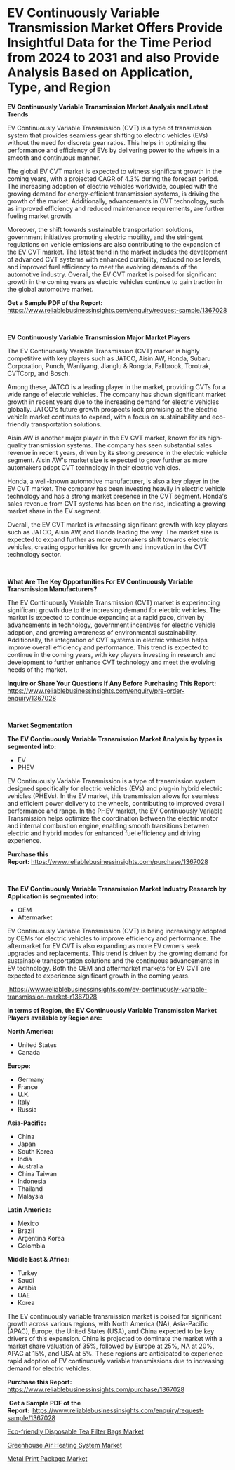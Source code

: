 <p><h1>EV Continuously Variable Transmission Market Offers Provide Insightful Data for the Time Period from 2024 to 2031 and also Provide Analysis Based on Application, Type, and Region</h1></p><p><strong>EV Continuously Variable Transmission Market Analysis and Latest Trends</strong></p>
<p><p>EV Continuously Variable Transmission (CVT) is a type of transmission system that provides seamless gear shifting to electric vehicles (EVs) without the need for discrete gear ratios. This helps in optimizing the performance and efficiency of EVs by delivering power to the wheels in a smooth and continuous manner.</p><p>The global EV CVT market is expected to witness significant growth in the coming years, with a projected CAGR of 4.3% during the forecast period. The increasing adoption of electric vehicles worldwide, coupled with the growing demand for energy-efficient transmission systems, is driving the growth of the market. Additionally, advancements in CVT technology, such as improved efficiency and reduced maintenance requirements, are further fueling market growth.</p><p>Moreover, the shift towards sustainable transportation solutions, government initiatives promoting electric mobility, and the stringent regulations on vehicle emissions are also contributing to the expansion of the EV CVT market. The latest trend in the market includes the development of advanced CVT systems with enhanced durability, reduced noise levels, and improved fuel efficiency to meet the evolving demands of the automotive industry. Overall, the EV CVT market is poised for significant growth in the coming years as electric vehicles continue to gain traction in the global automotive market.</p></p>
<p><strong>Get a Sample PDF of the Report:&nbsp;</strong> <a href="https://www.reliablebusinessinsights.com/enquiry/request-sample/1367028">https://www.reliablebusinessinsights.com/enquiry/request-sample/1367028</a></p>
<p>&nbsp;</p>
<p><strong>EV Continuously Variable Transmission Major Market Players</strong></p>
<p><p>The EV Continuously Variable Transmission (CVT) market is highly competitive with key players such as JATCO, Aisin AW, Honda, Subaru Corporation, Punch, Wanliyang, Jianglu & Rongda, Fallbrook, Torotrak, CVTCorp, and Bosch. </p><p>Among these, JATCO is a leading player in the market, providing CVTs for a wide range of electric vehicles. The company has shown significant market growth in recent years due to the increasing demand for electric vehicles globally. JATCO's future growth prospects look promising as the electric vehicle market continues to expand, with a focus on sustainability and eco-friendly transportation solutions.</p><p>Aisin AW is another major player in the EV CVT market, known for its high-quality transmission systems. The company has seen substantial sales revenue in recent years, driven by its strong presence in the electric vehicle segment. Aisin AW's market size is expected to grow further as more automakers adopt CVT technology in their electric vehicles.</p><p>Honda, a well-known automotive manufacturer, is also a key player in the EV CVT market. The company has been investing heavily in electric vehicle technology and has a strong market presence in the CVT segment. Honda's sales revenue from CVT systems has been on the rise, indicating a growing market share in the EV segment.</p><p>Overall, the EV CVT market is witnessing significant growth with key players such as JATCO, Aisin AW, and Honda leading the way. The market size is expected to expand further as more automakers shift towards electric vehicles, creating opportunities for growth and innovation in the CVT technology sector.</p></p>
<p>&nbsp;</p>
<p><strong>What Are The Key Opportunities For EV Continuously Variable Transmission Manufacturers?</strong></p>
<p><p>The EV Continuously Variable Transmission (CVT) market is experiencing significant growth due to the increasing demand for electric vehicles. The market is expected to continue expanding at a rapid pace, driven by advancements in technology, government incentives for electric vehicle adoption, and growing awareness of environmental sustainability. Additionally, the integration of CVT systems in electric vehicles helps improve overall efficiency and performance. This trend is expected to continue in the coming years, with key players investing in research and development to further enhance CVT technology and meet the evolving needs of the market.</p></p>
<p><strong>Inquire or Share Your Questions If Any Before Purchasing This Report:</strong> <a href="https://www.reliablebusinessinsights.com/enquiry/pre-order-enquiry/1367028">https://www.reliablebusinessinsights.com/enquiry/pre-order-enquiry/1367028</a></p>
<p>&nbsp;</p>
<p><strong>Market Segmentation</strong></p>
<p><strong>The EV Continuously Variable Transmission Market Analysis by types is segmented into:</strong></p>
<p><ul><li>EV</li><li>PHEV</li></ul></p>
<p><p>EV Continuously Variable Transmission is a type of transmission system designed specifically for electric vehicles (EVs) and plug-in hybrid electric vehicles (PHEVs). In the EV market, this transmission allows for seamless and efficient power delivery to the wheels, contributing to improved overall performance and range. In the PHEV market, the EV Continuously Variable Transmission helps optimize the coordination between the electric motor and internal combustion engine, enabling smooth transitions between electric and hybrid modes for enhanced fuel efficiency and driving experience.</p></p>
<p><strong>Purchase this Report:&nbsp;</strong><a href="https://www.reliablebusinessinsights.com/purchase/1367028">https://www.reliablebusinessinsights.com/purchase/1367028</a></p>
<p>&nbsp;</p>
<p><strong>The EV Continuously Variable Transmission Market Industry Research by Application is segmented into:</strong></p>
<p><ul><li>OEM</li><li>Aftermarket</li></ul></p>
<p><p>EV Continuously Variable Transmission (CVT) is being increasingly adopted by OEMs for electric vehicles to improve efficiency and performance. The aftermarket for EV CVT is also expanding as more EV owners seek upgrades and replacements. This trend is driven by the growing demand for sustainable transportation solutions and the continuous advancements in EV technology. Both the OEM and aftermarket markets for EV CVT are expected to experience significant growth in the coming years.</p></p>
<p><a href="https://www.reliablebusinessinsights.com/ev-continuously-variable-transmission-market-r1367028">&nbsp;https://www.reliablebusinessinsights.com/ev-continuously-variable-transmission-market-r1367028</a></p>
<p><strong>In terms of Region, the EV Continuously Variable Transmission Market Players available by Region are:</strong></p>
<p>
    <p> <strong> North America: </strong>
        <ul>
            <li>United States</li>
            <li>Canada</li>
        </ul>
        </p> 
    <p> <strong> Europe: </strong>
        <ul>
            <li>Germany</li>
            <li>France</li>
            <li>U.K.</li>
            <li>Italy</li>
            <li>Russia</li>
        </ul>
        </p> 
    <p> <strong> Asia-Pacific: </strong>
        <ul>
            <li>China</li>
            <li>Japan</li>
            <li>South Korea</li>
            <li>India</li>
            <li>Australia</li>
            <li>China Taiwan</li>
            <li>Indonesia</li>
            <li>Thailand</li>
            <li>Malaysia</li>
        </ul>
        </p> 
    <p> <strong> Latin America: </strong>
        <ul>
            <li>Mexico</li>
            <li>Brazil</li>
            <li>Argentina Korea</li>
            <li>Colombia</li>
        </ul>
        </p> 
    <p> <strong> Middle East & Africa: </strong>
        <ul>
            <li>Turkey</li>
            <li>Saudi</li>
            <li>Arabia</li>
            <li>UAE</li>
            <li>Korea</li>
        </ul>
    </p>
    </p>
<p><p>The EV continuously variable transmission market is poised for significant growth across various regions, with North America (NA), Asia-Pacific (APAC), Europe, the United States (USA), and China expected to be key drivers of this expansion. China is projected to dominate the market with a market share valuation of 35%, followed by Europe at 25%, NA at 20%, APAC at 15%, and USA at 5%. These regions are anticipated to experience rapid adoption of EV continuously variable transmissions due to increasing demand for electric vehicles.</p></p>
<p><strong>Purchase this Report: </strong><a href="https://www.reliablebusinessinsights.com/purchase/1367028">https://www.reliablebusinessinsights.com/purchase/1367028</a></p>
<p>&nbsp;<strong>Get a Sample PDF of the Report:&nbsp;&nbsp;</strong><a href="https://www.reliablebusinessinsights.com/enquiry/request-sample/1367028">https://www.reliablebusinessinsights.com/enquiry/request-sample/1367028</a></p>
<p><strong></strong></p>
<p><p><a href="https://github.com/abdelrhmankishk22/Market-Research-Report-List-5/blob/main/eco-friendly-disposable-tea-filter-bags-market.md">Eco-friendly Disposable Tea Filter Bags Market</a></p><p><a href="https://issuu.com/reportprime-2/docs/greenhouse-air-heating-system-market-size-2030.ppt">Greenhouse Air Heating System Market</a></p><p><a href="https://github.com/ChiragRp1/Market-Research-Report-List-5/blob/main/metal-print-package-market.md">Metal Print Package Market</a></p></p>